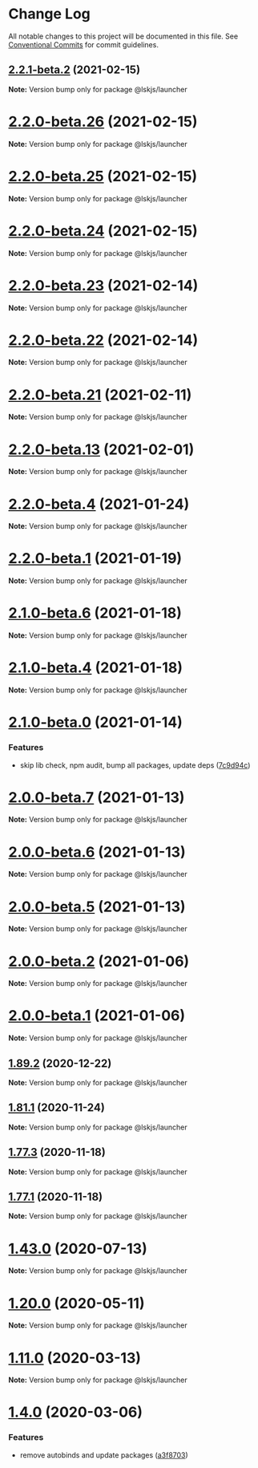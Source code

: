 # Change Log

All notable changes to this project will be documented in this file.
See [Conventional Commits](https://conventionalcommits.org) for commit guidelines.

## [2.2.1-beta.2](https://github.com/lskjs/lskjs/tree/master/packages/launcher/compare/v2.2.0-beta.26...v2.2.1-beta.2) (2021-02-15)

**Note:** Version bump only for package @lskjs/launcher





# [2.2.0-beta.26](https://github.com/lskjs/lskjs/tree/master/packages/launcher/compare/v2.2.0-beta.25...v2.2.0-beta.26) (2021-02-15)

**Note:** Version bump only for package @lskjs/launcher





# [2.2.0-beta.25](https://github.com/lskjs/lskjs/tree/master/packages/launcher/compare/v2.2.0-beta.24...v2.2.0-beta.25) (2021-02-15)

**Note:** Version bump only for package @lskjs/launcher





# [2.2.0-beta.24](https://github.com/lskjs/lskjs/tree/master/packages/launcher/compare/v2.2.0-beta.23...v2.2.0-beta.24) (2021-02-15)

**Note:** Version bump only for package @lskjs/launcher





# [2.2.0-beta.23](https://github.com/lskjs/lskjs/tree/master/packages/launcher/compare/v2.2.0-beta.22...v2.2.0-beta.23) (2021-02-14)

**Note:** Version bump only for package @lskjs/launcher





# [2.2.0-beta.22](https://github.com/lskjs/lskjs/tree/master/packages/launcher/compare/v2.2.0-beta.21...v2.2.0-beta.22) (2021-02-14)

**Note:** Version bump only for package @lskjs/launcher





# [2.2.0-beta.21](https://github.com/lskjs/lskjs/tree/master/packages/launcher/compare/v2.2.0-beta.20...v2.2.0-beta.21) (2021-02-11)

**Note:** Version bump only for package @lskjs/launcher





# [2.2.0-beta.13](https://github.com/lskjs/lskjs/tree/master/packages/launcher/compare/v2.2.0-beta.12...v2.2.0-beta.13) (2021-02-01)

**Note:** Version bump only for package @lskjs/launcher





# [2.2.0-beta.4](https://github.com/lskjs/lskjs/tree/master/packages/launcher/compare/v2.2.0-beta.3...v2.2.0-beta.4) (2021-01-24)

**Note:** Version bump only for package @lskjs/launcher





# [2.2.0-beta.1](https://github.com/lskjs/lskjs/tree/master/packages/launcher/compare/v2.1.0-beta.6...v2.2.0-beta.1) (2021-01-19)

**Note:** Version bump only for package @lskjs/launcher





# [2.1.0-beta.6](https://github.com/lskjs/lskjs/tree/master/packages/launcher/compare/v2.1.0-beta.5...v2.1.0-beta.6) (2021-01-18)

**Note:** Version bump only for package @lskjs/launcher





# [2.1.0-beta.4](https://github.com/lskjs/lskjs/tree/master/packages/launcher/compare/v2.1.0-beta.2...v2.1.0-beta.4) (2021-01-18)

**Note:** Version bump only for package @lskjs/launcher





# [2.1.0-beta.0](https://github.com/lskjs/lskjs/tree/master/packages/launcher/compare/v2.0.0-beta.7...v2.1.0-beta.0) (2021-01-14)


### Features

* skip lib check, npm audit, bump all packages, update deps ([7c9d94c](https://github.com/lskjs/lskjs/tree/master/packages/launcher/commit/7c9d94c165db5bfa922b462ec6b122bca85dd7a6))





# [2.0.0-beta.7](https://github.com/lskjs/lskjs/tree/master/packages/launcher/compare/v2.0.0-beta.6...v2.0.0-beta.7) (2021-01-13)

**Note:** Version bump only for package @lskjs/launcher





# [2.0.0-beta.6](https://github.com/lskjs/lskjs/tree/master/packages/launcher/compare/v2.0.0-beta.5...v2.0.0-beta.6) (2021-01-13)

**Note:** Version bump only for package @lskjs/launcher





# [2.0.0-beta.5](https://github.com/lskjs/lskjs/tree/master/packages/launcher/compare/v2.0.0-beta.4...v2.0.0-beta.5) (2021-01-13)

**Note:** Version bump only for package @lskjs/launcher





# [2.0.0-beta.2](https://github.com/lskjs/lskjs/tree/master/packages/launcher/compare/v2.0.0-beta.1...v2.0.0-beta.2) (2021-01-06)

**Note:** Version bump only for package @lskjs/launcher





# [2.0.0-beta.1](https://github.com/lskjs/lskjs/tree/master/packages/launcher/compare/v1.98.0...v2.0.0-beta.1) (2021-01-06)

**Note:** Version bump only for package @lskjs/launcher





## [1.89.2](https://github.com/lskjs/lskjs/tree/master/packages/launcher/compare/v1.89.1...v1.89.2) (2020-12-22)

**Note:** Version bump only for package @lskjs/launcher





## [1.81.1](https://github.com/lskjs/lskjs/tree/master/packages/launcher/compare/v1.81.0...v1.81.1) (2020-11-24)

**Note:** Version bump only for package @lskjs/launcher





## [1.77.3](https://github.com/lskjs/lskjs/tree/master/packages/launcher/compare/v1.77.2...v1.77.3) (2020-11-18)

**Note:** Version bump only for package @lskjs/launcher





## [1.77.1](https://github.com/lskjs/lskjs/tree/master/packages/launcher/compare/v1.77.0...v1.77.1) (2020-11-18)

**Note:** Version bump only for package @lskjs/launcher





# [1.43.0](https://github.com/lskjs/lskjs/tree/master/packages/launcher/compare/v1.42.0...v1.43.0) (2020-07-13)

**Note:** Version bump only for package @lskjs/launcher





# [1.20.0](https://github.com/lskjs/lskjs/tree/master/packages/launcher/compare/v1.19.0...v1.20.0) (2020-05-11)

**Note:** Version bump only for package @lskjs/launcher





# [1.11.0](https://github.com/lskjs/lskjs/tree/master/packages/launcher/compare/v1.10.0...v1.11.0) (2020-03-13)

**Note:** Version bump only for package @lskjs/launcher





# [1.4.0](https://github.com/lskjs/lskjs/tree/master/packages/launcher/compare/v1.3.0...v1.4.0) (2020-03-06)


### Features

* remove autobinds and update packages ([a3f8703](https://github.com/lskjs/lskjs/tree/master/packages/launcher/commit/a3f87036301c6c37c683839c41c4018406a444d5))
